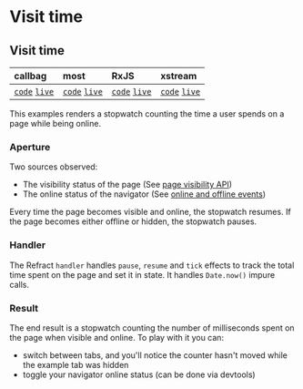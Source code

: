 # Visit time

## Visit time

| callbag | most | RxJS | xstream |
| :--- | :--- | :--- | :--- |
| [`code`](https://git.io/fAZXb) [`live`](https://codesandbox.io/s/github/fanduel-oss/refract/tree/master/examples/visit-time/callbag) | [`code`](https://git.io/fAZ1e) [`live`](https://codesandbox.io/s/github/fanduel-oss/refract/tree/master/examples/visit-time/most) | [`code`](https://git.io/fAZ1U) [`live`](https://codesandbox.io/s/github/fanduel-oss/refract/tree/master/examples/visit-time/rxjs) | [`code`](https://git.io/fAZ1I) [`live`](https://codesandbox.io/s/github/fanduel-oss/refract/tree/master/examples/visit-time/xstream) |

This examples renders a stopwatch counting the time a user spends on a page while being online.

### Aperture

Two sources observed:

* The visibility status of the page \(See [page visibility API](https://developer.mozilla.org/en-US/docs/Web/API/Page_Visibility_API)\)
* The online status of the navigator \(See [online and offline events](https://developer.mozilla.org/en-US/docs/Web/API/NavigatorOnLine/Online_and_offline_events)\)

Every time the page becomes visible and online, the stopwatch resumes. If the page becomes either offline or hidden, the stopwatch pauses.

### Handler

The Refract `handler` handles `pause`, `resume` and `tick` effects to track the total time spent on the page and set it in state. It handles `Date.now()` impure calls.

### Result

The end result is a stopwatch counting the number of milliseconds spent on the page when visible and online. To play with it you can:

* switch between tabs, and you'll notice the counter hasn't moved while the example tab was hidden
* toggle your navigator online status \(can be done via devtools\)


